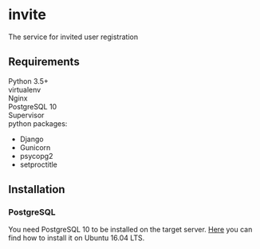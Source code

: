 # invite
The service for invited user registration  
## Requirements
Python 3.5+  
virtualenv  
Nginx  
PostgreSQL 10  
Supervisor  
python packages:  
- Django  
- Gunicorn  
- psycopg2  
- setproctitle  
   
## Installation  
### PostgreSQL  
You need PostgreSQL 10 to be installed on the target server. [Here](https://tecadmin.net/install-postgresql-server-on-ubuntu/) you can find how to install it on Ubuntu 16.04 LTS.  

